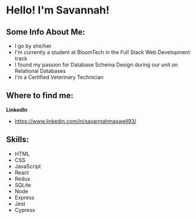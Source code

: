 # Hello! I'm Savannah!

## Some Info About Me:
  - I go by she/her
  - I'm currently a student at BloomTech in the Full Stack Web Development track
  - I found my passion for Database Schema Design during our unit on Relational Databases
  - I'm a Certified Veterinary Technician

## Where to find me:
  **LinkedIn**
  - https://www.linkedin.com/in/savannahmaxwell93/

## Skills:
  - HTML
  - CSS
  - JavaScript
  - React
  - Redux
  - SQLite
  - Node
  - Express
  - Jest
  - Cypress
